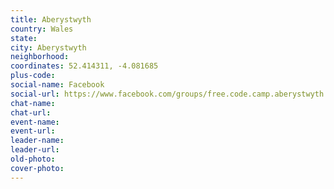 ```yaml
---
title: Aberystwyth
country: Wales
state: 
city: Aberystwyth
neighborhood: 
coordinates: 52.414311, -4.081685
plus-code:
social-name: Facebook
social-url: https://www.facebook.com/groups/free.code.camp.aberystwyth
chat-name:
chat-url:
event-name:
event-url:
leader-name:
leader-url:
old-photo: 
cover-photo:
---
```


